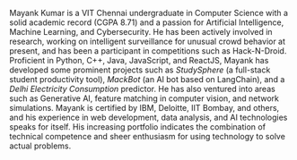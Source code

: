 Mayank Kumar is a VIT Chennai undergraduate in Computer Science with a solid academic record (CGPA 8.71) and a passion for Artificial Intelligence, Machine Learning, and Cybersecurity. He has been actively involved in research, working on intelligent surveillance for unusual crowd behavior at present, and has been a participant in competitions such as Hack-N-Droid. Proficient in Python, C++, Java, JavaScript, and ReactJS, Mayank has developed some prominent projects such as *StudySphere* (a full-stack student productivity tool), *MackBot* (an AI bot based on LangChain), and a *Delhi Electricity Consumption* predictor. He has also ventured into areas such as Generative AI, feature matching in computer vision, and network simulations. Mayank is certified by IBM, Deloitte, IIT Bombay, and others, and his experience in web development, data analysis, and AI technologies speaks for itself. His increasing portfolio indicates the combination of technical competence and sheer enthusiasm for using technology to solve actual problems.
